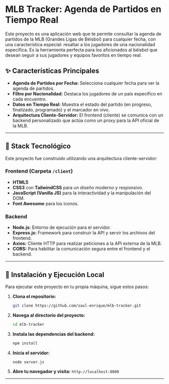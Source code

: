 # MLB Tracker: Agenda de Partidos en Tiempo Real

Este proyecto es una aplicación web que te permite consultar la agenda de partidos de la MLB (Grandes Ligas de Béisbol) para cualquier fecha, con una característica especial: resaltar a los jugadores de una nacionalidad específica. Es la herramienta perfecta para los aficionados al béisbol que desean seguir a sus jugadores y equipos favoritos en tiempo real.

## ✨ Características Principales

- **Agenda de Partidos por Fecha:** Selecciona cualquier fecha para ver la agenda de partidos.
- **Filtro por Nacionalidad:** Destaca los jugadores de un país específico en cada encuentro.
- **Datos en Tiempo Real:** Muestra el estado del partido (en progreso, finalizado, programado) y el marcador en vivo.
- **Arquitectura Cliente-Servidor:** El frontend (cliente) se comunica con un backend personalizado que actúa como un proxy para la API oficial de la MLB.

---

## 🚀 Stack Tecnológico

Este proyecto fue construido utilizando una arquitectura cliente-servidor:

### Frontend (Carpeta `/client`)
- **HTML5**
- **CSS3** con **TailwindCSS** para un diseño moderno y responsivo.
- **JavaScript (Vanilla JS)** para la interactividad y la manipulación del DOM.
- **Font Awesome** para los iconos.

### Backend
- **Node.js:** Entorno de ejecución para el servidor.
- **Express.js:** Framework para construir la API y servir los archivos del frontend.
- **Axios:** Cliente HTTP para realizar peticiones a la API externa de la MLB.
- **CORS:** Para habilitar la comunicación segura entre el frontend y el backend.

---

## 🔧 Instalación y Ejecución Local

Para ejecutar este proyecto en tu propia máquina, sigue estos pasos:

1.  **Clona el repositorio:**
    ```bash
    git clone https://github.com/saul-enrique/mlb-tracker.git
    ```

2.  **Navega al directorio del proyecto:**
    ```bash
    cd mlb-tracker
    ```

3.  **Instala las dependencias del backend:**
    ```bash
    npm install
    ```

4.  **Inicia el servidor:**
    ```bash
    node server.js
    ```

5.  **Abre tu navegador y visita:** `http://localhost:8000`

---
